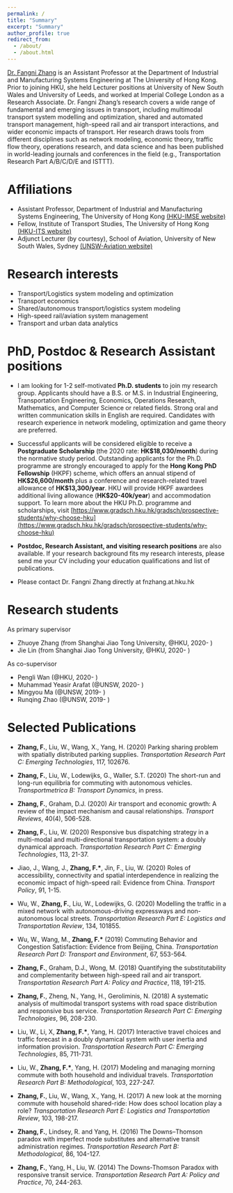 ```yaml
---
permalink: /
title: "Summary"
excerpt: "Summary"
author_profile: true
redirect_from: 
  - /about/
  - /about.html
---
```


[Dr. Fangni Zhang](https://www.imse.hku.hk/people/f-n-zhang) is an Assistant Professor at the Department of Industrial and Manufacturing Systems Engineering at The University of Hong Kong. Prior to joining HKU, she held Lecturer positions at University of New South Wales and University of Leeds, and worked at Imperial College London as a Research Associate. Dr. Fangni Zhang’s research covers a wide range of fundamental and emerging issues in transport, including multimodal transport system modelling and optimization, shared and automated transport management, high-speed rail and air transport interactions, and wider economic impacts of transport. Her research draws tools from different disciplines such as network modeling, economic theory, traffic flow theory, operations research, and data science and has been published in world-leading journals and conferences in the field (e.g., Transportation Research Part A/B/C/D/E and ISTTT).

Affiliations
======
- Assistant Professor, Department of Industrial and Manufacturing Systems Engineering, The University of Hong Kong [(HKU-IMSE website)](https://www.imse.hku.hk/)
- Fellow, Institute of Transport Studies, The University of Hong Kong [(HKU-ITS website)](https://www.institute-of-transport-studies.hku.hk/)
- Adjunct Lecturer (by courtesy), School of Aviation, University of New South Wales, Sydney [(UNSW-Aviation website)](https://www.aviation.unsw.edu.au/)

Research interests
======
- Transport/Logistics system modeling and optimization
- Transport economics
- Shared/autonomous transport/logistics system modeling
- High-speed rail/aviation system management
- Transport and urban data analytics

PhD, Postdoc & Research Assistant positions
======
- I am looking for 1-2 self-motivated **Ph.D. students** to join my research group. Applicants should have a B.S. or M.S. in Industrial Engineering, Transportation Engineering, Economics, Operations Research, Mathematics, and Computer Science or related fields. Strong oral and written communication skills in English are required. Candidates with research experience in network modeling, optimization and game theory are preferred.

- Successful applicants will be considered eligible to receive a **Postgraduate Scholarship** (the 2020 rate: **HK\$18,030/month**) during the normative study period. Outstanding applicants for the Ph.D. programme are strongly encouraged to apply for the **Hong Kong PhD Fellowship** (HKPF) scheme, which offers an annual stipend of **HK\$26,600/month** plus a conference and research-related travel allowance of **HK\$13,300/year**. HKU will provide HKPF awardees additional living allowance (**HK\$20-40k/year**) and accommodation support. To learn more about the HKU Ph.D. programme and scholarships, visit [https://www.gradsch.hku.hk/gradsch/prospective-students/why-choose-hku](https://www.gradsch.hku.hk/gradsch/prospective-students/why-choose-hku)

- **Postdoc, Research Assistant, and visiting research positions** are also available. If your research background fits my research interests, please send me your CV including your education qualifications and list of publications.

- Please contact Dr. Fangni Zhang directly at fnzhang.at.hku.hk


Research students
======
As primary supervisor
* Zhuoye Zhang (from Shanghai Jiao Tong University, @HKU, 2020- )  
* Jie Lin (from Shanghai Jiao Tong University, @HKU, 2020- )

As co-supervisor
* Pengli Wan (@HKU, 2020- )  
* Muhammad Yeasir Arafat (@UNSW, 2020- )  
* Mingyou Ma (@UNSW, 2019- )
* Runqing Zhao (@UNSW, 2019- )


Selected Publications
======

- __Zhang, F.__, Liu, W., Wang, X., Yang, H. (2020) Parking sharing problem with spatially distributed parking supplies. *Transportation Research Part C: Emerging Technologies*, 117, 102676.

- __Zhang, F.__, Liu, W., Lodewijks, G., Waller, S.T. (2020) The short-run and long-run equilibria for commuting with autonomous vehicles. *Transportmetrica B: Transport Dynamics*, in press. 

- __Zhang, F.__, Graham, D.J. (2020) Air transport and economic growth: A review of the impact mechanism and causal relationships. *Transport Reviews*, 40(4), 506-528. 

- **Zhang, F.**, Liu, W. (2020) Responsive bus dispatching strategy in a multi-modal and multi-directional transportation system: a doubly dynamical approach. *Transportation Research Part C: Emerging Technologies*, 113, 21-37.

- Jiao, J., Wang, J., __Zhang, F.\*__, Jin, F., Liu, W. (2020) Roles of accessibility, connectivity and spatial interdependence in realizing the economic impact of high-speed rail: Evidence from China. *Transport Policy*, 91, 1-15. 

- Wu, W., **Zhang, F.**, Liu, W., Lodewijks, G. (2020) Modelling the traffic in a mixed network with autonomous-driving expressways and non-autonomous local streets. *Transportation Research Part E: Logistics and Transportation Review*, 134, 101855.

- Wu, W., Wang, M., __Zhang, F.\*__ (2019) Commuting Behavior and Congestion Satisfaction: Evidence from Beijing, China. *Transportation Research Part D: Transport and Environment*, 67, 553-564. 

- **Zhang, F.**, Graham, D.J., Wong, M. (2018) Quantifying the substitutability and complementarity between high-speed rail and air transport. *Transportation Research Part A: Policy and Practice*, 118, 191-215.

- **Zhang, F.**, Zheng, N., Yang, H., Geroliminis, N. (2018) A systematic analysis of multimodal transport systems with road space distribution and responsive bus service. *Transportation Research Part C: Emerging Technologies*, 96, 208-230.

- Liu, W., Li, X, __Zhang, F.\*__, Yang, H. (2017) Interactive travel choices and traffic forecast in a doubly dynamical system with user inertia and information provision. *Transportation Research Part C: Emerging Technologies*, 85, 711-731.

- Liu, W., __Zhang, F.\*__, Yang, H. (2017) Modeling and managing morning commute with both household and individual travels. *Transportation Research Part B: Methodological*, 103, 227-247.

- **Zhang, F.**, Liu, W., Wang, X., Yang, H. (2017) A new look at the morning commute with household shared-ride: How does school location play a role? *Transportation Research Part E: Logistics and Transportation Review*, 103, 198-217.

- **Zhang, F.**, Lindsey, R. and Yang, H. (2016) The Downs–Thomson paradox with imperfect mode substitutes and alternative transit administration regimes. *Transportation Research Part B: Methodological*, 86, 104-127.

- **Zhang, F.**, Yang, H., Liu, W. (2014) The Downs-Thomson Paradox with responsive transit service. *Transportation Research Part A: Policy and Practice*, 70, 244-263.
